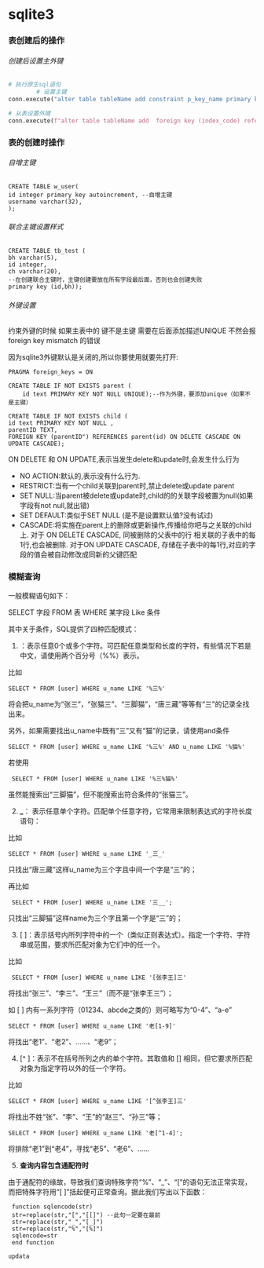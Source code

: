 # sqlite3

### 表创建后的操作

###### 创建后设置主外键

```python
# 执行原生sql语句
        # 设置主键
conn.execute("alter table tableName add constraint p_key_name primary key (index_code)")

# 从表设置外键
conn.execute(f"alter table tableName add  foreign key (index_code) references tableName(index_code)")
```



### 表的创建时操作

###### 自增主键

```sqlite
CREATE TABLE w_user( 
id integer primary key autoincrement, --自增主键
username varchar(32), 
); 
```



###### 联合主键设置样式

```sqlite
CREATE TABLE tb_test ( 
bh varchar(5), 
id integer, 
ch varchar(20),
--在创建联合主键时，主键创建要放在所有字段最后面，否则也会创建失败
primary key (id,bh)); 
```

###### 外键设置

约束外键的时候 如果主表中的 键不是主键 需要在后面添加描述UNIQUE 不然会报 foreign key mismatch 的错误

因为sqlite3外键默认是关闭的,所以你要使用就要先打开:

```sqlite
PRAGMA foreign_keys = ON
```



```sqlite
CREATE TABLE IF NOT EXISTS parent (
    id text PRIMARY KEY NOT NULL UNIQUE);--作为外键，要添加unique（如果不是主键）

CREATE TABLE IF NOT EXISTS child (
id text PRIMARY KEY NOT NULL ,
parentID TEXT,
FOREIGN KEY (parentID") REFERENCES parent(id) ON DELETE CASCADE ON UPDATE CASCADE);
```

ON DELETE 和 ON UPDATE,表示当发生delete和update时,会发生什么行为

- NO ACTION:默认的,表示没有什么行为.
- RESTRICT:当有一个child关联到parent时,禁止delete或update parent
- SET NULL:当parent被delete或update时,child的的关联字段被置为null(如果字段有not null,就出错)
- SET DEFAULT:类似于SET NULL (是不是设置默认值?没有试过)
- CASCADE:将实施在parent上的删除或更新操作,传播给你吧与之关联的child上.
   对于 ON DELETE CASCADE, 同被删除的父表中的行 相关联的子表中的每1行,也会被删除.
   对于ON UPDATE CASCADE,  存储在子表中的每1行,对应的字段的值会被自动修改成同新的父键匹配

### 模糊查询

一般模糊语句如下：

SELECT 字段 FROM 表 WHERE 某字段 Like 条件



其中关于条件，SQL提供了四种匹配模式：

1. ：表示任意0个或多个字符。可匹配任意类型和长度的字符，有些情况下若是中文，请使用两个百分号（%%）表示。

比如 

```sqlite
SELECT * FROM [user] WHERE u_name LIKE '%三%'
```

将会把u_name为“张三”，“张猫三”、“三脚猫”，“唐三藏”等等有“三”的记录全找出来。

另外，如果需要找出u_name中既有“三”又有“猫”的记录，请使用and条件

```sqlite
SELECT * FROM [user] WHERE u_name LIKE '%三%' AND u_name LIKE '%猫%'
```

若使用

```sqlite
 SELECT * FROM [user] WHERE u_name LIKE '%三%猫%' 
```

虽然能搜索出“三脚猫”，但不能搜索出符合条件的“张猫三”。

2. **_**： 表示任意单个字符。匹配单个任意字符，它常用来限制表达式的字符长度语句：

比如 

```sqlite
SELECT * FROM [user] WHERE u_name LIKE '_三_'
```

只找出“唐三藏”这样u_name为三个字且中间一个字是“三”的；

再比如

```sqlite
 SELECT * FROM [user] WHERE u_name LIKE '三__';
```

只找出“三脚猫”这样name为三个字且第一个字是“三”的；



3. [ ]：表示括号内所列字符中的一个（类似正则表达式）。指定一个字符、字符串或范围，要求所匹配对象为它们中的任一个。

比如

```sqlite
 SELECT * FROM [user] WHERE u_name LIKE '[张李王]三'
```

将找出“张三”、“李三”、“王三”（而不是“张李王三”）；

如 [ ] 内有一系列字符（01234、abcde之类的）则可略写为“0-4”、“a-e”

```sqlite
SELECT * FROM [user] WHERE u_name LIKE '老[1-9]'
```

将找出“老1”、“老2”、……、“老9”；

4. \[^ ]：表示不在括号所列之内的单个字符。其取值和 [] 相同，但它要求所匹配对象为指定字符以外的任一个字符。

比如 

```sqlite
SELECT * FROM [user] WHERE u_name LIKE '[^张李王]三'
```

将找出不姓“张”、“李”、“王”的“赵三”、“孙三”等；

```sqlite
SELECT * FROM [user] WHERE u_name LIKE '老[^1-4]';
```

将排除“老1”到“老4”，寻找“老5”、“老6”、……

5. **查询内容包含通配符时**

由于通配符的缘故，导致我们查询特殊字符“%”、“_”、“[”的语句无法正常实现，而把特殊字符用“[ ]”括起便可正常查询。据此我们写出以下函数：

```sqlite
 function sqlencode(str) 
 str=replace(str,"[","[[]") --此句一定要在最前 
 str=replace(str,"_","[_]") 
 str=replace(str,"%","[%]") 
 sqlencode=str 
 end function 
```

```sqlite
updata
```

